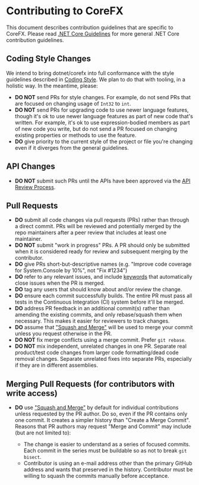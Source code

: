 # Contributing to CoreFX

This document describes contribution guidelines that are specific to CoreFX. Please read [.NET Core Guidelines](https://github.com/dotnet/coreclr/blob/master/Documentation/project-docs/contributing.md) for more general .NET Core contribution guidelines.

## Coding Style Changes

We intend to bring dotnet/corefx into full conformance with the style guidelines described in [Coding Style](../coding-guidelines/coding-style.md). We plan to do that with tooling, in a holistic way. In the meantime, please:

* **DO NOT** send PRs for style changes. For example, do not send PRs that are focused on changing usage of `Int32` to `int`.
* **DO NOT** send PRs for upgrading code to use newer language features, though it's ok to use newer language features as part of new code that's written. For example, it's ok to use expression-bodied members as part of new code you write, but do not send a PR focused on changing existing properties or methods to use the feature.
* **DO** give priority to the current style of the project or file you're changing even if it diverges from the general guidelines.

## API Changes

* **DO NOT** submit such PRs until the APIs have been approved via the [API Review Process](api-review-process.md).

## Pull Requests

* **DO** submit all code changes via pull requests (PRs) rather than through a direct commit. PRs will be reviewed and potentially merged by the repo maintainers after a peer review that includes at least one maintainer.
* **DO NOT** submit "work in progress" PRs. A PR should only be submitted when it is considered ready for review and subsequent merging by the contributor.
* **DO** give PRs short-but-descriptive names (e.g. "Improve code coverage for System.Console by 10%", not "Fix #1234")
* **DO** refer to any relevant issues, and include [keywords](https://help.github.com/articles/closing-issues-via-commit-messages/) that automatically close issues when the PR is merged.
* **DO** tag any users that should know about and/or review the change.
* **DO** ensure each commit successfully builds. The entire PR must pass all tests in the Continuous Integration (CI) system before it'll be merged.
* **DO** address PR feedback in an additional commit(s) rather than amending the existing commits, and only rebase/squash them when necessary. This makes it easier for reviewers to track changes.
* **DO** assume that ["Squash and Merge"](https://github.com/blog/2141-squash-your-commits) will be used to merge your commit unless you request otherwise in the PR.
* **DO NOT** fix merge conflicts using a merge commit. Prefer `git rebase`.
* **DO NOT** mix independent, unrelated changes in one PR. Separate real product/test code changes from larger code formatting/dead code removal changes. Separate unrelated fixes into separate PRs, especially if they are in different assemblies.

## Merging Pull Requests (for contributors with write access)

* **DO** use ["Squash and Merge"](https://github.com/blog/2141-squash-your-commits) by default for individual contributions unless requested by the PR author.
  Do so, even if the PR contains only one commit. It creates a simpler history than "Create a Merge Commit".
  Reasons that PR authors may request "Merge and Commit" may include (but are not limited to):

    * The change is easier to understand as a series of focused commits. Each commit in the series must be buildable so as not to break `git bisect`.
    * Contributor is using an e-mail address other than the primary GitHub address and wants that preserved in the history. Contributor must be willing to squash
      the commits manually before acceptance.
